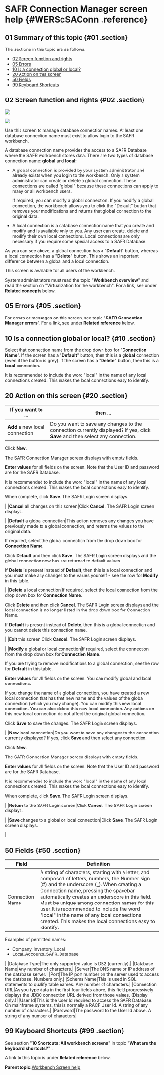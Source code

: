 # SAFR Connection Manager screen help {#WERScSAConn .reference}

## 01 Summary of this topic {#01 .section}

The sections in this topic are as follows:

-   [02 Screen function and rights](WERScSAConn.md#02)
-   [05 Errors](WERScSAConn.md#05)
-   [10 Is a connection global or local?](WERScSAConn.md#10)
-   [20 Action on this screen](WERScSAConn.md#20)
-   [50 Fields](WERScSAConn.md#50)
-   [99 Keyboard Shortcuts](WERScSAConn.md#99)

## 02 Screen function and rights {#02 .section}

![](images/SAFR_Conn_Mgr_03_Global.gif)

![](images/SAFR_Conn_Mgr_04_Local.gif)

Use this screen to manage database connection names. At least one database connection name must exist to allow login to the SAFR workbench.

A database connection name provides the access to a SAFR Database where the SAFR workbench stores data. There are two types of database connection name: **global** and **local:**

-   A global connection is provided by your system administrator and already exists when you login to the workbench. Only a system administrator can create or delete a global connection. These connections are called "global" because these connections can apply to many or all workbench users.

    If required, you can modify a global connection. If you modify a global connection, the workbench allows you to click the "Default" button that removes your modifications and returns that global connection to the original data.

-   A local connection is a database connection name that you create and modify and is available only to you. Any user can create. delete and modify their own local connections. Local connections are only necessary if you require some special access to a SAFR Database.

As you can see above, a global connection has a "**Default**" button, whereas a local connection has a "**Delete**" button. This shows an important difference between a global and a local connection.

This screen is available for all users of the workbench.

System administrators must read the topic "**Workbench overview**" and read the section on "Virtualization for the workbench". For a link, see under **Related concepts** below.

## 05 Errors {#05 .section}

For errors or messages on this screen, see topic "**SAFR Connection Manager errors**". For a link, see under **Related reference** below.

## 10 Is a connection global or local? {#10 .section}

Select that connection name from the drop down box for "**Connection Name**". If the screen has a "**Default**" button, then this is a **global** connection \(even if the button is grey\). If the screen has a "**Delete**" button, then this is a **local** connection.

It is recommended to include the word "local" in the name of any local connections created. This makes the local connections easy to identify.

## 20 Action on this screen {#20 .section}

|If you want to ...|then ...|
|------------------|--------|
|**Add** a new local connection|Do you want to save any changes to the connection currently displayed? If yes, click **Save** and then select any connection.

Click **New**.

The SAFR Connection Manager screen displays with empty fields.

**Enter values** for all fields on the screen. Note that the User ID and password are for the SAFR Database.

It is recommended to include the word "local" in the name of any local connections created. This makes the local connections easy to identify.

When complete, click **Save**. The SAFR Login screen displays.

|
|**Cancel** all changes on this screen|Click **Cancel**. The SAFR Login screen displays.

|
|**Default** a global connection|This action removes any changes you have previously made to a global connection, and returns the values to the original data.

If required, select the global connection from the drop down box for **Connection Name**.

Click **Default** and then click **Save**. The SAFR Login screen displays and the global connection now has are returned to default values.

If **Delete** is present instead of **Default**, then this is a local connection and you must make any changes to the values yourself - see the row for **Modify** in this table.

|
|**Delete** a local connection|If required, select the local connection from the drop down box for **Connection Name**.

Click **Delete** and then click **Cancel**. The SAFR Login screen displays and the local connection is no longer listed in the drop down box for Connection Name.

If **Default** is present instead of **Delete**, then this is a global connection and you cannot delete this connection name.

|
|**Exit** this screen|Click **Cancel**. The SAFR Login screen displays.

|
|**Modify** a global or local connection|If required, select the connection from the drop down box for **Connection Name**.

If you are trying to remove modifications to a global connection, see the row for **Default** in this table.

**Enter values** for all fields on the screen. You can modify global and local connections.

If you change the name of a global connection, you have created a new local connection that has that new name and the values of the global connection \(which you may change\). You can modify this new local connection. You can also delete this new local connection. Any actions on this new local connection do not affect the original global connection.

Click **Save** to save the changes. The SAFR Login screen displays.

|
|**New** local connection|Do you want to save any changes to the connection currently displayed? If yes, click **Save** and then select any connection.

Click **New**.

The SAFR Connection Manager screen displays with empty fields.

**Enter values** for all fields on the screen. Note that the User ID and password are for the SAFR Database.

It is recommended to include the word "local" in the name of any local connections created. This makes the local connections easy to identify.

When complete, click **Save**. The SAFR Login screen displays.

|
|**Return** to the SAFR Login screen|Click **Cancel**. The SAFR Login screen displays.

|
|**Save** changes to a global or local connection|Click **Save**. The SAFR Login screen displays.

|

## 50 Fields {#50 .section}

|Field|Definition|
|-----|----------|
|Connection Name|A string of characters, starting with a letter, and composed of letters, numbers, the Number sign \(\#\) and the underscore \(\_\). When creating a Connection name, pressing the spacebar automatically creates an underscore in this field. Must be unique among connection names for this user.It is recommended to include the word "local" in the name of any local connections created. This makes the local connections easy to identify.

Examples of permitted names:

-   Company\_Inventory\_Local
-   Local\_Accounts\_SAFR\_Database

|
|Database Type|The only supported value is DB2 \(currently\).|
|Database Name|Any number of characters.|
|Server|The DNS name or IP address of the database server.|
|Port|The IP port number on the server used to access the database. Numbers only.|
|Schema Name|This is used in SQL statements to qualify table names. Any number of characters.|
|Connection URL|As you type data in the first four fields above, this field progressively displays the JDBC connection URL derived from those values. \(Display only.\)|
|User Id|This is the User Id required to access the SAFR Database. On mainframe systems, this is normally a RACF User Id. A string of any number of characters.|
|Password|The password to the User Id above. A string of any number of characters|

## 99 Keyboard Shortcuts {#99 .section}

See section "**10 Shortcuts: All workbench screens**" in topic "**What are the keyboard shortcuts?**" .

A link to this topic is under **Related reference** below.

**Parent topic:**[Workbench Screen help](../html/AAR586WEScreens.md)

